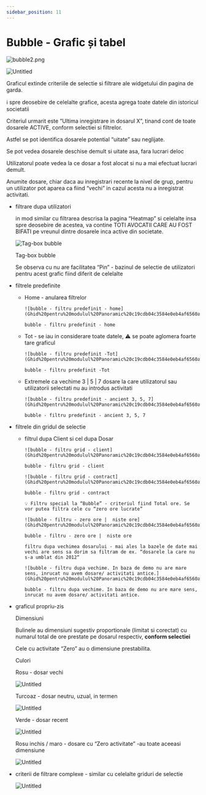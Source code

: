 ```yaml
---
sidebar_position: 11
---
```


# Bubble - Grafic și tabel

![bubble2.png](Ghid%20pentru%20modulul%20Panoramic%20c19cdb04c3584e0eb4af6560ae6704b6/bubble2.png)

![Untitled](Ghid%20pentru%20modulul%20Panoramic%20c19cdb04c3584e0eb4af6560ae6704b6/Untitled%2069.png)

Graficul extinde criteriile de selectie si filtrare ale widgetului din pagina de garda.

ℹ️ spre deosebire de celelalte grafice, acesta agrega toate datele din istoricul societatii

Criteriul urmarit este “Ultima inregistrare in dosarul X”, tinand cont de toate dosarele ACTIVE,  conform selectiei si filtrelor.

Astfel  se pot identifica dosarele potential “uitate” sau neglijate.

Se pot vedea dosarele deschise demult si uitate asa, fara lucrari deloc

Utilizatorul poate vedea la ce dosar a fost alocat si nu a mai efectuat lucrari demult.

Anumite dosare, chiar daca au inregistrari recente la nivel de grup, pentru un utilizator pot aparea ca fiind “vechi” in cazul acesta nu a inregistrat activitati.

- filtrare dupa utilizatori

    in mod similar cu filtrarea descrisa la pagina “Heatmap” si celelalte insa spre deosebire de acestea, va contine TOTI AVOCATII CARE AU FOST BIFATI pe vreunul dintre dosarele inca active din societate.

    ![Tag-box bubble](Ghid%20pentru%20modulul%20Panoramic%20c19cdb04c3584e0eb4af6560ae6704b6/Untitled%2070.png)

    Tag-box bubble

    Se observa cu nu are facilitatea “Pin” - bazinul de selectie de utilizatori pentru acest grafic fiind diferit de celelalte

- filtrele predefinite
  - Home - anularea filtrelor

        ![bubble - filtru predefinit - home](Ghid%20pentru%20modulul%20Panoramic%20c19cdb04c3584e0eb4af6560ae6704b6/Untitled%2071.png)

        bubble - filtru predefinit - home

  - Tot - se iau in considerare toate datele, ⚠️ se poate aglomera foarte tare graficul

        ![bubble - filtru predefinit -Tot](Ghid%20pentru%20modulul%20Panoramic%20c19cdb04c3584e0eb4af6560ae6704b6/Untitled%2072.png)

        bubble - filtru predefinit -Tot

  - Extremele ca vechime 3 | 5 | 7  dosare la care utilizatorul sau utilizatorii selectati nu au introdus activitati

        ![bubble - filtru predefinit - ancient 3, 5, 7](Ghid%20pentru%20modulul%20Panoramic%20c19cdb04c3584e0eb4af6560ae6704b6/Untitled%2073.png)

        bubble - filtru predefinit - ancient 3, 5, 7

- filtrele din gridul de selectie
  - filtrul dupa Client si cel dupa Dosar

        ![bubble - filtru grid - client](Ghid%20pentru%20modulul%20Panoramic%20c19cdb04c3584e0eb4af6560ae6704b6/Untitled%2074.png)

        bubble - filtru grid - client

        ![bubble - filtru grid - contract](Ghid%20pentru%20modulul%20Panoramic%20c19cdb04c3584e0eb4af6560ae6704b6/Untitled%2075.png)

        bubble - filtru grid - contract

        💡 Filtru special la “Bubble” - criteriul fiind Total ore. Se vor putea filtra cele cu “zero ore lucrate”

        ![bubble - filtru - zero ore |  niste ore](Ghid%20pentru%20modulul%20Panoramic%20c19cdb04c3584e0eb4af6560ae6704b6/Untitled%2076.png)

        bubble - filtru - zero ore |  niste ore

        filtru dupa vechimea dosarului - mai ales la bazele de date mai vechi are sens sa dorim sa filtram de ex. “dosarele la care nu s-a umblat din 2012“  

        ![bubble - filtru dupa vechime. In baza de demo nu are mare sens, inrucat nu avem dosare/ activitati antice.](Ghid%20pentru%20modulul%20Panoramic%20c19cdb04c3584e0eb4af6560ae6704b6/Untitled%2077.png)

        bubble - filtru dupa vechime. In baza de demo nu are mare sens, inrucat nu avem dosare/ activitati antice.

- graficul propriu-zis

     Dimensiuni

    Bulinele au dimensiuni sugestiv proportionale  (limitat si corectat) cu numarul total de ore prestate pe dosarul respectiv, **conform selectiei**

    Cele cu activitate “Zero” au o dimensiune prestabilita.

    Culori

    Rosu - dosar vechi

    ![Untitled](Ghid%20pentru%20modulul%20Panoramic%20c19cdb04c3584e0eb4af6560ae6704b6/Untitled%2078.png)

    Turcoaz - dosar neutru, uzual, in termen

    ![Untitled](Ghid%20pentru%20modulul%20Panoramic%20c19cdb04c3584e0eb4af6560ae6704b6/Untitled%2079.png)

    Verde - dosar recent

    ![Untitled](Ghid%20pentru%20modulul%20Panoramic%20c19cdb04c3584e0eb4af6560ae6704b6/Untitled%2080.png)

    Rosu inchis / maro - dosare cu “Zero activitate”  -au toate aceeasi dimensiune

    ![Untitled](Ghid%20pentru%20modulul%20Panoramic%20c19cdb04c3584e0eb4af6560ae6704b6/Untitled%2081.png)

- criterii de filtrare complexe - similar cu celelalte griduri de selectie

    ![Untitled](Ghid%20pentru%20modulul%20Panoramic%20c19cdb04c3584e0eb4af6560ae6704b6/Untitled%2082.png)
